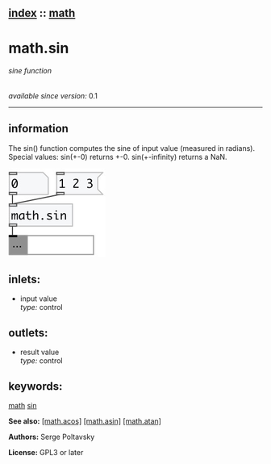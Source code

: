 [index](index.html) :: [math](category_math.html)
---

# math.sin

###### sine function

*available since version:* 0.1

---


## information
The sin() function computes the sine of input value (measured in radians).
Special values:
sin(+-0) returns +-0.
sin(+-infinity) returns a NaN.



[![example](../examples/img/math.sin.jpg)](../examples/pd/math.sin.pd)









## inlets:

* input value<br>
_type:_ control



## outlets:

* result value<br>
_type:_ control



## keywords:

[math](keywords/math.html)
[sin](keywords/sin.html)



**See also:**
[\[math.acos\]](math.acos.html)
[\[math.asin\]](math.asin.html)
[\[math.atan\]](math.atan.html)




**Authors:** Serge Poltavsky




**License:** GPL3 or later





